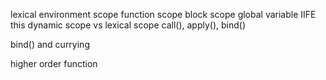 lexical environment
scope
function scope
block scope
global variable
IIFE
this
dynamic scope vs lexical scope
call(), apply(), bind()

bind() and currying

higher order function